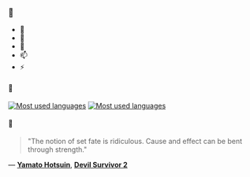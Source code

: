 ### 👋

- 🔭
- 🌱
- 💬
- 📫
- ⚡

#### 🧏

[![Most used languages](https://github-readme-stats-aynah.vercel.app/api/top-langs/?username=aynh&theme=solarized-dark&langs_count=6&layout=compact&hide_title=true)](https://github.com/anuraghazra/github-readme-stats#gh-dark-mode-only)
[![Most used languages](https://github-readme-stats-aynah.vercel.app/api/top-langs/?username=aynh&theme=solarized-light&langs_count=6&layout=compact&hide_title=true)](https://github.com/anuraghazra/github-readme-stats#gh-light-mode-only)

#### 💬

> "The notion of set fate is ridiculous. Cause and effect can be bent through strength."

&mdash; [**Yamato Hotsuin**](https://myanimelist.net/character.php?q=Yamato%20Hotsuin&cat=character), [**Devil Survivor 2**](https://myanimelist.net/search/all?q=Devil%20Survivor%202&cat=all)
